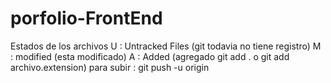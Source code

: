 # porfolio-FrontEnd 
Estados de los archivos
U : Untracked Files (git todavia no tiene registro)
M : modified (esta modificado)
A : Added (agregado git add . o git add archivo.extension)
para subir : git push -u origin
